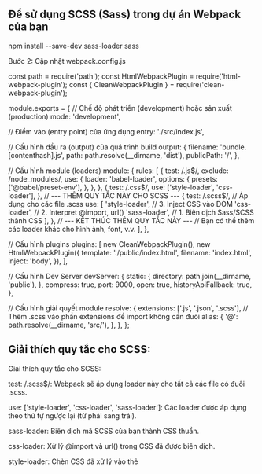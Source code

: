 ## Để sử dụng SCSS (Sass) trong dự án Webpack của bạn

npm install --save-dev sass-loader sass

Bước 2: Cập nhật webpack.config.js

const path = require('path');
const HtmlWebpackPlugin = require('html-webpack-plugin');
const { CleanWebpackPlugin } = require('clean-webpack-plugin');

module.exports = {
  // Chế độ phát triển (development) hoặc sản xuất (production)
  mode: 'development',

  // Điểm vào (entry point) của ứng dụng
  entry: './src/index.js',

  // Cấu hình đầu ra (output) của quá trình build
  output: {
    filename: 'bundle.[contenthash].js',
    path: path.resolve(__dirname, 'dist'),
    publicPath: '/',
  },

  // Cấu hình module (loaders)
  module: {
    rules: [
      {
        test: /\.js$/,
        exclude: /node_modules/,
        use: {
          loader: 'babel-loader',
          options: {
            presets: ['@babel/preset-env'],
          },
        },
      },
      {
        test: /\.css$/,
        use: ['style-loader', 'css-loader'],
      },
      // --- THÊM QUY TẮC NÀY CHO SCSS ---
      {
        test: /\.scss$/, // Áp dụng cho các file .scss
        use: [
          'style-loader',   // 3. Inject CSS vào DOM
          'css-loader',     // 2. Interpret @import, url()
          'sass-loader',    // 1. Biên dịch Sass/SCSS thành CSS
        ],
      },
      // --- KẾT THÚC THÊM QUY TẮC NÀY ---
      // Bạn có thể thêm các loader khác cho hình ảnh, font, v.v.
    ],
  },

  // Cấu hình plugins
  plugins: [
    new CleanWebpackPlugin(),
    new HtmlWebpackPlugin({
      template: './public/index.html',
      filename: 'index.html',
      inject: 'body',
    }),
  ],

  // Cấu hình Dev Server
  devServer: {
    static: {
      directory: path.join(__dirname, 'public'),
    },
    compress: true,
    port: 9000,
    open: true,
    historyApiFallback: true,
  },

  // Cấu hình giải quyết module
  resolve: {
    extensions: ['.js', '.json', '.scss'], // Thêm .scss vào phần extensions để import không cần đuôi
    alias: {
      '@': path.resolve(__dirname, 'src/'),
    },
  },
};

## Giải thích quy tắc cho SCSS:

Giải thích quy tắc cho SCSS:

test: /\.scss$/: Webpack sẽ áp dụng loader này cho tất cả các file có đuôi .scss.

use: ['style-loader', 'css-loader', 'sass-loader']: Các loader được áp dụng theo thứ tự ngược lại (từ phải sang trái).

sass-loader: Biên dịch mã SCSS của bạn thành CSS thuần.

css-loader: Xử lý @import và url() trong CSS đã được biên dịch.

style-loader: Chèn CSS đã xử lý vào thẻ <style> trong DOM của trang HTML của bạn.

Bước 3: Thay đổi file CSS thành SCSS
Thay vì sử dụng src/style.css, bạn có thể đổi tên nó thành src/style.scss và bắt đầu viết SCSS.

Đổi tên file:
Đổi tên src/style.css thành src/style.scss.

Cập nhật import trong src/index.js:

JavaScript

import App from './app';
import './style.scss'; // Thay vì './style.css'

const appContainer = document.getElementById('app');

if (appContainer) {
    const app = new App(appContainer);
    app.init();
} else {
    console.error('Element with ID "app" not found.');
}
Viết SCSS trong src/style.scss:

Bạn có thể bắt đầu sử dụng các tính năng của Sass như biến, mixin, nesting, v.v.

SCSS

// Ví dụ về sử dụng biến trong SCSS
$primary-color: #007bff;
$text-color: #333;
$bg-color: #f4f4f4;
$card-bg: #fff;
$card-shadow: 0 2px 4px rgba(0, 0, 0, 0.1);

body {
    font-family: sans-serif;
    margin: 20px;
    background-color: $bg-color;
    color: $text-color;
}

#app {
    background-color: $card-bg;
    padding: 20px;
    border-radius: 8px;
    box-shadow: $card-shadow;

    // Ví dụ về nesting trong SCSS
    nav {
        margin-top: 20px;

        a {
            margin-right: 15px;
            text-decoration: none;
            color: $primary-color;

            &:hover {
                text-decoration: underline;
            }
        }
    }
}
Bước 4: Chạy lại Dự án
Sau khi đã cài đặt các loader và cập nhật cấu hình, hãy chạy lại dự án của bạn:

Bash

npm run start
Webpack giờ đây sẽ có thể xử lý các file SCSS của bạn, biên dịch chúng thành CSS và chèn vào ứng dụng của bạn. Bạn đã sẵn sàng để tận dụng sức mạnh của Sass trong dự án Vanilla JS SPA của mình!

Bạn có muốn thêm các tính năng Webpack nâng cao khác không, ví dụ như tối ưu hóa hình ảnh hoặc tách CSS thành các file riêng biệt?

## npm run build
npm run build